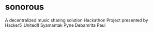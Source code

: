 # sonorous
A decentralized music sharing solution
Hackathon Project presented by Hacker5_United!!
Syamantak Pyne
Debamrita Paul